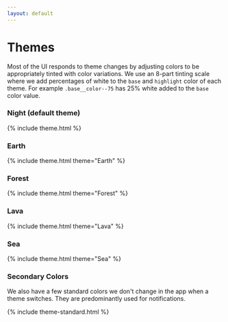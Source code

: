 ```yaml
---
layout: default
---
```


# Themes
Most of the UI responds to theme changes by adjusting colors to be appropriately tinted with color variations. We use an 8-part tinting scale where we add percentages of white to the `base` and `highlight` color of each theme. For example `.base__color--75` has 25% white added to the `base` color value.

### Night (default theme)

{% include theme.html %}

### Earth

{% include theme.html theme="Earth" %}

### Forest

{% include theme.html theme="Forest" %}

### Lava

{% include theme.html theme="Lava" %}

### Sea

{% include theme.html theme="Sea" %}

### Secondary Colors
We also have a few standard colors we don't change in the app when a theme switches. They are predominantly used for notifications.

{% include theme-standard.html %}